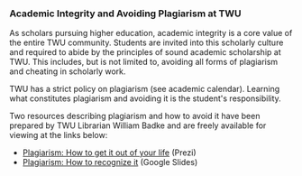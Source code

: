 ### Academic Integrity and Avoiding Plagiarism at TWU

As scholars pursuing higher education, academic integrity is a core value of the entire TWU community. Students are invited into this scholarly culture and required to abide by the principles of sound academic scholarship at TWU. This includes, but is not limited to, avoiding all forms of plagiarism and cheating in scholarly work.

TWU has a strict policy on plagiarism (see academic calendar). Learning what constitutes plagiarism and avoiding it is the student's responsibility.

Two resources describing plagiarism and how to avoid it have been prepared by TWU Librarian William Badke and are freely available for viewing at the links below:

* [Plagiarism: How to get it out of your life](https://prezi.com/od62fxnkbmxh/plagiarism-how-to-get-it-out-of-your-life/) (Prezi)
* [Plagiarism: How to recognize it](https://docs.google.com/presentation/d/10ujmBKDRdb53SZ3XHRoXJF6M52Uhu-kr2CV8l654XeA/edit#slide=id.p3) (Google Slides)
